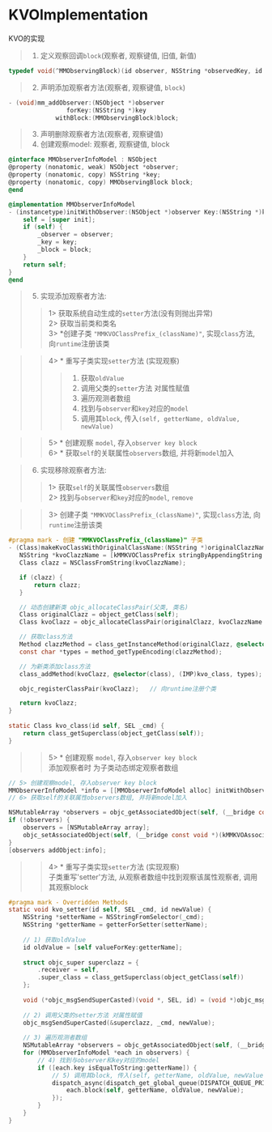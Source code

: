 # KVOImplementation
KVO的实现

>1. 定义观察回调`block`(观察者, 观察键值, 旧值, 新值)<br>
```Objective-C
typedef void(^MMObservingBlock)(id observer, NSString *observedKey, id oldValue, id newValue);
```
>2. 声明添加观察者方法(观察者, 观察键值, `block`)<br>
```Objective-C
- (void)mm_addObserver:(NSObject *)observer
                forKey:(NSString *)key
             withBlock:(MMObservingBlock)block;
```
>3. 声明删除观察者方法(观察者, 观察键值)<br>
>4. 创建观察model: 观察者, 观察键值, block<br>
```Objective-C
@interface MMObserverInfoModel : NSObject
@property (nonatomic, weak) NSObject *observer;
@property (nonatomic, copy) NSString *key;
@property (nonatomic, copy) MMObservingBlock block;
@end

@implementation MMObserverInfoModel
- (instancetype)initWithObserver:(NSObject *)observer Key:(NSString *)key block:(MMObservingBlock)block {
    self = [super init];
    if (self) {
        _observer = observer;
        _key = key;
        _block = block;
    }
    return self;
}
@end
```
>5. 实现添加观察者方法:<br>
>>1> 获取系统自动生成的`setter`方法(没有则抛出异常)<br>
>>2> 获取当前类和类名<br>
>>3> *创建子类 `"MMKVOClassPrefix_(className)"`, 实现`class`方法, 向`runtime`注册该类<br>

>>4> * 重写子类实现`setter`方法 (实现观察)<br>
>>>1) 获取`oldValue`<br>
>>>2) 调用父类的`setter`方法 对属性赋值<br>
>>>3) 遍历观测者数组<br>
>>>4) 找到与`observer`和`key`对应的`model`<br>
>>>5) 调用其`block`, 传入`(self, getterName, oldValue, newValue)`<br>

>>5> * 创建观察 `model`, 存入`observer key block`<br>
>>6> * 获取`self`的关联属性`observers`数组, 并将新`model`加入<br>

>6. 实现移除观察者方法:<br>
>>1> 获取`self`的关联属性`observers`数组<br>
>>2> 找到与`observer`和`key`对应的`model`, `remove`<br>


>>3> 创建子类 `"MMKVOClassPrefix_(className)"`, 实现`class`方法, 向`runtime`注册该类<br>
```Objective-C
#pragma mark - 创建 "MMKVOClassPrefix_(className)" 子类
- (Class)makeKvoClassWithOriginalClassName:(NSString *)originalClazzName {
   NSString *kvoClazzName = [kMMKVOClassPrefix stringByAppendingString:originalClazzName];
   Class clazz = NSClassFromString(kvoClazzName);

   if (clazz) {
       return clazz;
   }

   // 动态创建新类 objc_allocateClassPair(父类, 类名)
   Class originalClazz = object_getClass(self);
   Class kvoClazz = objc_allocateClassPair(originalClazz, kvoClazzName.UTF8String, 0);

   // 获取class方法
   Method clazzMethod = class_getInstanceMethod(originalClazz, @selector(class));
   const char *types = method_getTypeEncoding(clazzMethod);

   // 为新类添加class方法
   class_addMethod(kvoClazz, @selector(class), (IMP)kvo_class, types);

   objc_registerClassPair(kvoClazz);   // 向runtime注册个类

   return kvoClazz;
}
 
static Class kvo_class(id self, SEL _cmd) {
    return class_getSuperclass(object_getClass(self));
}
```
>>5> * 创建观察 `model`, 存入`observer key block`<br>
添加观察者时 为子类动态绑定观察者数组
```Objective-C
// 5> 创建观察model, 存入observer key block
MMObserverInfoModel *info = [[MMObserverInfoModel alloc] initWithObserver:observer Key:key block:block];
// 6> 获取self的关联属性observers数组, 并将新model加入

NSMutableArray *observers = objc_getAssociatedObject(self, (__bridge const void *)(kMMKVOAssociatedObservers));
if (!observers) {
    observers = [NSMutableArray array];
    objc_setAssociatedObject(self, (__bridge const void *)(kMMKVOAssociatedObservers), observers, OBJC_ASSOCIATION_RETAIN_NONATOMIC);
}
[observers addObject:info];
```
>>4> * 重写子类实现`setter`方法 (实现观察)<br>
子类重写'setter'方法, 从观察者数组中找到观察该属性观察者, 调用其观察block
```Objective-C
#pragma mark - Overridden Methods
static void kvo_setter(id self, SEL _cmd, id newValue) {
    NSString *setterName = NSStringFromSelector(_cmd);
    NSString *getterName = getterForSetter(setterName);
    
    // 1) 获取oldValue
    id oldValue = [self valueForKey:getterName];
    
    struct objc_super superclazz = {
        .receiver = self,
        .super_class = class_getSuperclass(object_getClass(self))
    };
    
    void (*objc_msgSendSuperCasted)(void *, SEL, id) = (void *)objc_msgSendSuper;
    
    // 2) 调用父类的setter方法 对属性赋值
    objc_msgSendSuperCasted(&superclazz, _cmd, newValue);
    
    // 3) 遍历观测者数组
    NSMutableArray *observers = objc_getAssociatedObject(self, (__bridge const void *)(kMMKVOAssociatedObservers));
    for (MMObserverInfoModel *each in observers) {
        // 4) 找到与observer和key对应的model
        if ([each.key isEqualToString:getterName]) {
            // 5) 调用其block, 传入(self, getterName, oldValue, newValue)
            dispatch_async(dispatch_get_global_queue(DISPATCH_QUEUE_PRIORITY_DEFAULT, 0), ^{
                each.block(self, getterName, oldValue, newValue);
            });
        }
    }
}
```
